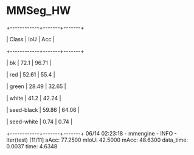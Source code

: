# MMSeg_HW

+------------+-------+-------+

|   Class    |  IoU  |  Acc  |

+------------+-------+-------+

|     bk     |  72.1 | 96.71 |

|    red     | 52.61 |  55.4 |

|   green    | 28.49 | 32.65 |

|   white    |  41.2 | 42.24 |

| seed-black | 59.86 | 64.06 |

| seed-white |  0.74 |  0.74 |

+------------+-------+-------+
06/14 02:23:18 - mmengine - INFO - Iter(test) [11/11]  aAcc: 77.2500  mIoU: 42.5000  mAcc: 48.6300  data_time: 0.0037  time: 4.6348
